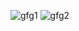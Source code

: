 ![gfg1](https://github.com/user-attachments/assets/abd03253-f690-4d96-bf86-75ea58cec9c9)
![gfg2](https://github.com/user-attachments/assets/4817e3ef-2b42-44cd-be86-8d922b6566cb)
